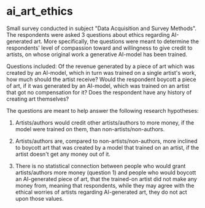 # ai_art_ethics

Small survey conducted in subject "Data Acquisition and Survey Methods".
The respondents were asked 3 questions about ethics regarding AI-generated art.
More specifically, the questions were meant to determine the respondents' level of compassion toward and willingness to give credit to artists, on whose original work a generative AI-model has been trained.

Questions included: Of the revenue generated by a piece of art which was created by an AI-model, which in turn was trained on a single artist's work, how much should the artist receive?
Would the respondent boycott a piece of art, if it was generated by an AI-model, which was trained on an artist that got no compensation for it?
Does the respondent have any history of creating art themselves?

The questions are meant to help answer the following research hypotheses:

1.  Artists/authors would credit other artists/authors to more money, if the model were trained on them, than non-artists/non-authors.

2.  Artists/authors are, compared to non-artists/non-authors, more inclined to boycott art that was created by a model that trained on an artist, if the artist doesn't get any money out of it.

3.  There is no statistical connection between people who would grant artists/authors more money (question 1) and people who would boycott an AI-generated piece of art, that the trained-on artist did not make any money from, meaning that respondents, while they may agree with the ethical worries of artists regarding AI-generated art, they do not act upon those values.
